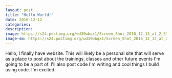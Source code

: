 ```yaml
---
layout: post
title: "Hello World!"
date: 2016-12-12
categories:
description:
image: https://s24.postimg.org/wd39wbqx1/Screen_Shot_2016_12_13_at_2_51_17_PM.png
image-sm: https://s24.postimg.org/wd39wbqx1/Screen_Shot_2016_12_13_at_2_51_17_PM.png
---
```

Hello, I finally have website. This will likely be a personal site that will serve as a place to post about the trainings, classes and other future events I'm going to be a part of. I'll also post code I'm writing and cool things I build using code. I'm excited.
